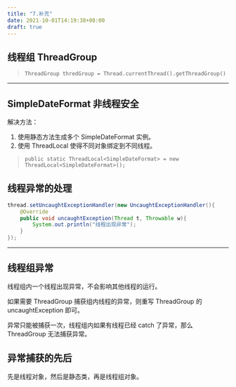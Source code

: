 ```yaml
---
title: "7.补充"
date: 2021-10-01T14:19:38+08:00
draft: true
---
```


## 线程组 ThreadGroup 

>`ThreadGroup thredGroup = Thread.currentThread().getThreadGroup()`

***

## SimpleDateFormat 非线程安全

解决方法：
1. 使用静态方法生成多个 SimpleDateFormat 实例。
2. 使用 ThreadLocal 使得不同对象绑定到不同线程。
>`public static ThreadLocal<SimpleDateFormat> = new ThreadLocal<SimpleDateFormat>();`

## 线程异常的处理

```java
thread.setUncaughtExceptionHandler(new UncaughtExceptionHandler(){
    @Override
    public void uncaughtException(Thread t, Throwable w){
        System.out.println("线程出现异常");
    }
});
```

***

## 线程组异常
线程组内一个线程出现异常，不会影响其他线程的运行。

如果需要 ThreadGroup 捕获组内线程的异常，则重写 ThreadGroup 的 uncaughtException 即可。 

异常只能被捕获一次，线程组内如果有线程已经 catch 了异常，那么 ThreadGroup 无法捕获异常。

## 异常捕获的先后
先是线程对象，然后是静态类，再是线程组对象。